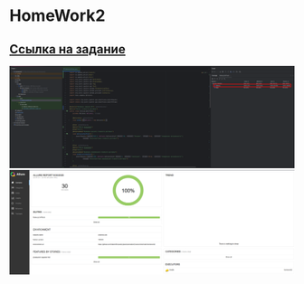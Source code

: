# HomeWork2
## [Ссылка на задание](https://docs.google.com/document/d/13U2dVcLGw1YRvuGtNO2TbDBIQxss0eBUCprdj-lNmAA/edit?tab=t.0#heading=h.r4hyqps8u4rh)
![coverage](https://github.com/MaximSinyavsky/javaAutomationChursov/blob/main/homework2/assets/coverage.png)
![allure](https://github.com/MaximSinyavsky/javaAutomationChursov/blob/main/homework2/assets/allure.png)